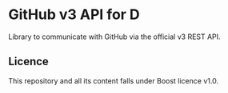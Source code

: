 # GitHub v3 API for D

Library to communicate with GitHub via the official v3 REST API.

## Licence

This repository and all its content falls under Boost licence v1.0.
